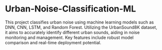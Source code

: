# Urban-Noise-Classification-ML
This project classifies urban noise using machine learning models such as DNN, CNN, LSTM, and Random Forest. Utilizing the UrbanSound8K dataset, it aims to accurately identify different urban sounds, aiding in noise monitoring and management. Key features include robust model comparison and real-time deployment potential.
